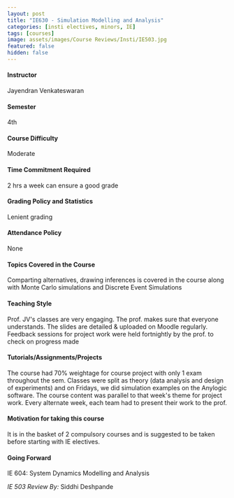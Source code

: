 ```yaml
---
layout: post
title: "IE630 - Simulation Modelling and Analysis"
categories: [insti electives, minors, IE]
tags: [courses]
image: assets/images/Course Reviews/Insti/IE503.jpg
featured: false
hidden: false
---
```


#### Instructor
Jayendran Venkateswaran

#### Semester

4th

#### Course Difficulty

Moderate

#### Time Commitment Required

2 hrs a week can ensure a good grade

#### Grading Policy and Statistics

Lenient grading

#### Attendance Policy

None

#### Topics Covered in the Course

Comparting alternatives, drawing inferences is covered in the course along with Monte Carlo simulations and Discrete Event Simulations

#### Teaching Style

Prof. JV's classes are very engaging. The prof. makes sure that everyone understands. The slides are detailed & uploaded on Moodle regularly. Feedback sessions for project work were held fortnightly by the prof. to check on progress made

#### Tutorials/Assignments/Projects

The course had 70% weightage for course project with only 1 exam throughout the sem. Classes were split as theory (data analysis and design of experiments) and on Fridays, we did simulation examples on the Anylogic software. The course content was parallel to that week's theme for project work. Every alternate week, each team had to present their work to the prof.

#### Motivation for taking this course

It is in the basket of 2 compulsory courses and is suggested to be taken before starting with IE electives.

#### Going Forward

IE 604: System Dynamics Modelling and Analysis

_IE 503 Review By:_ Siddhi Deshpande
